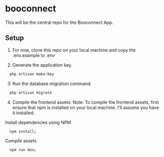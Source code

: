 # booconnect

This will be the central repo for the Booconnect App.

## Setup
1. For now, clone this repo on your local machine and copy the .env.example to .env

2. Generate the application key.
  ```bash
    php artisan make:key
  ```
  
3. Run the database migration command.
  ```bash
    php artisan migrate
  ```
  
4. Compile the frontend assets:
  Note: To compile the frontend assets, first ensure that npm is installed on your local machine. I'll assume you have it installed.
  
  Install dependencies using NPM
  ```bash
    npm install;
  ```
  
  Compile assets
  ```bash
    npm run dev;
  ```

